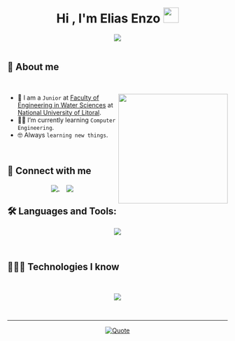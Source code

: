 <div align="center">
  <h1>Hi , I'm Elias Enzo <img src="https://media.giphy.com/media/hvRJCLFzcasrR4ia7z/giphy.gif" width="35"></h1>
  <a href="https://github.com/DenverCoder1/readme-typing-svg">
    <img src="https://readme-typing-svg.herokuapp.com?font=Time+New+Roman&color=%23C8BE25&size=25&center=true&vCenter=true&width=600&height=100&lines=Road+to+Full-stack+Developer;Computer+Engineering+Student;Always+learning+new+things">
  </a>
</div>
<br>

## 👤 About me
<br>

<picture> <img align="right" src="https://media.giphy.com/media/qgQUggAC3Pfv687qPC/giphy.gif" width = 250px></picture>

- :school: I am a `Junior` at [Faculty of Engineering in Water Sciences](https://www.fich.unl.edu.ar) at [National University of Litoral](https://www.unl.edu.ar).
- :student: I’m currently learning `Computer Engineering`.
- :nerd_face: Always `learning new things`.

<br>

## 💬 Connect with me
<p align="center">
<a href="mailto:enzovalentinoelias@gmail.com" target="blank">  <img align="center" src="https://img.shields.io/badge/enzovalentinoelias@gmail.com-D14836?style=for-the-badge&logo=gmail&logoColor=white" />  </a>   &nbsp;&nbsp;&nbsp; <a href="https://www.github.com/C0DEWithEnzo" target="blank"><img align="center" src="https://img.shields.io/badge/C0DEWithEnzo-100000?style=for-the-badge&logo=github&logoColor=white" /></a>

</p>

## 🛠️ Languages and Tools:
<p align="center">
  <a href="https://skillicons.dev">
    <img src="https://skillicons.dev/icons?i=cpp,vscode,github&perline=14" />
  </a>
</p>

<br> 

## 👨🏻‍💻 Technologies I know
<br>
<p align="center">
  <a href="https://skillicons.dev">
    <img src="https://skillicons.dev/icons?i=git,cpp,css,html,java,js,linux,mysql,nextjs,nodejs,py,react,redux,ts&perline=14" />
  </a>
</p>

<br>

---

<p align = "center">
	<a href="https://github.com/piyushsuthar/github-readme-quotes"> <img alt = "Quote" src="https://quotes-github-readme.vercel.app/api?type=horizontal&theme=tokyonight&animation=grow_out_in&quoteCategory=programming">
</p>
</details>

</br></br>
	
